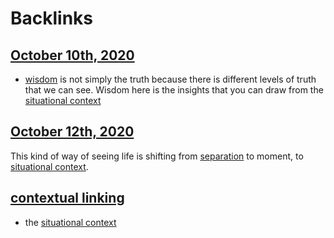 
# Backlinks
## [October 10th, 2020](<October 10th, 2020.md>)
- [wisdom](<wisdom.md>) is not simply the truth because there is different levels of truth that we can see. Wisdom here is the insights that you can draw from the [situational context](<situational context.md>)

## [October 12th, 2020](<October 12th, 2020.md>)
This kind of way of seeing life is shifting from [separation](<separation.md>) to moment, to [situational context](<situational context.md>).

## [contextual linking](<contextual linking.md>)
- the [situational context](<situational context.md>)

